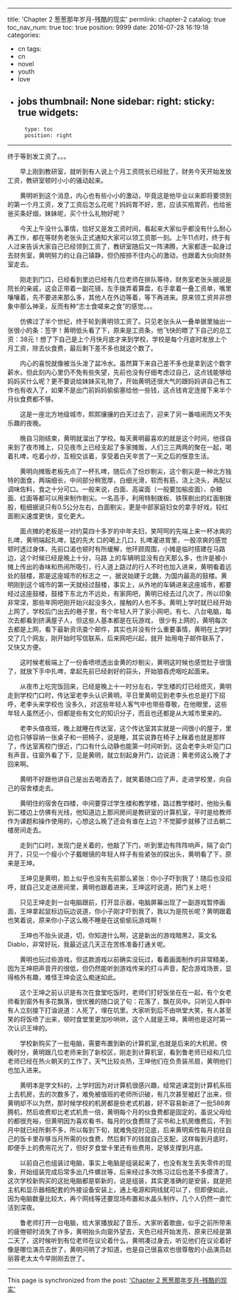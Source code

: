 
---
title: 'Chapter 2 葱葱那年岁月-残酷的现实'
permlink: chapter-2
catalog: true
toc_nav_num: true
toc: true
position: 9999
date: 2016-07-28 16:19:18
categories:
- cn
tags:
- cn
- novel
- youth
- love
- jobs
thumbnail: None
sidebar:
    right:
        sticky: true
widgets:
    -
        type: toc
        position: right
---


终于等到发工资了。。。

　　早上刚到教研室，就听到有人说上个月工资院长已经批了，财务今天开始发放工资，教研室顿时小小的骚动起来。

　　黄明听到这个消息，内心也有些小小的激动，毕竟这是他毕业以来即将要领到的第一个月工资，发了工资后怎么花呢？妈妈胃不好，恩，应该买瓶胃药，也给爸爸买条好烟，妹妹呢，买个什么礼物好呢？

　　今天上午没什么事情，恰好又是发工资时间，看起来大家似乎都没有什么耐心再工作，都在等财务老张头正式通知大家可以领工资那一刻。上午11点时，终于有人过来告诉大家自己已经领到工资了，教研室随后又一阵沸腾，大家都逐一起身过去财务室，黄明努力的让自己镇静，但仍按捺不住内心的激动，也跟着大伙向财务室走去。

　　刚走到门口，已经看到里边已经有几位老师在排队等待，财务室老张头据说是院长的亲戚，这会正带着一副花镜，左手拨弄着算盘，右手拿着一叠工资单，嘴里嚷嚷着，先不要进来那么多，其他人在外边等着，等下再进来。原来领工资并非想象中那么神圣，反而有种“志士食嗟来之食”的感觉。。。

　　仿佛过了半个世纪，终于轮到黄明领工资了。只见老张头从一叠单据里抽出一张很小的条：签字！黄明低头看了下，原来是工资条，他飞快的瞟了下自己的总工资：38元！想了下自己是上个月快月底才来到学校，学校是每个月底时发放上个月工资，除去伙食费，最后剩下差不多也就这个数了。

　　内心的喜悦就像被当头泼了盆冷水。虽然算下来自己差不多也是拿到这个数字薪水，但此刻内心里仍不免有些失望，先前也没有仔细考虑过自己，这点钱能够给妈妈买什么呢？更不要说给妹妹买礼物了，开始黄明还很大气的跟妈妈讲自己有工作也有收入了，如果不是出门前妈妈偷偷塞给他一些钱，这点钱肯定连接下来半个月伙食费都不够。

　　这是一座北方地级城市，熙熙攘攘的白天过去了，迎来了另一番喧闹而又不失乐趣的夜晚。

　　晚自习刚结束，黄明就溜出了学校。每天黄明最喜欢的就是这个时间，他径自来到了夜市摊上，只见夜市上已经支起了多家摊贩，人们三三两两的聚在一起，喝着扎啤，吃着小炒，互相交谈着，享受着白天辛苦了一天之后的惬意生活。

　　黄明向摊贩老板先点了一杯扎啤，随后点了份炒剔尖，这个剔尖是一种北方独特的面食，两端细长，中间部分稍宽厚，白细光滑，软而有筋，浇上浇头，再配以调味佐料，食之十分可口。一般来说，白面、高粱面（一般要加榆皮面）、杂粮面、红面等都可以用来制作剔尖。一名高手，利用特制拨板、铁筷剔出的红面剔拨股，粗细据说只有0.5公分左右，白面剔尖，更是中部家庭妇女的拿手好戏，较红面剔尖速度更快，变化更大。

　　面点摊的老板是一对约莫四十多岁的中年夫妇，笑呵呵的先端上来一杯冰爽的扎啤，黄明端起扎啤，猛的先大 口的喝上几口，扎啤灌进胃里，一股凉爽的感觉顿时透过身体，先前口渴也顿时有所缓解，他环顾周围，小摊是临时搭建在马路边，这个时候已经是晚上十分，马路 上的车辆明显没有白天那么多，也许是被小摊上传出的香味和热闹所吸引，行人道上路过的行人不时也加入进来，黄明看着远处的鼓楼，那是这座城市的标志之 一，据说始建于北魏，为国内最高的鼓楼。黄明刚到这个城市的第一天就经过鼓楼，事实上，从外地的车辆进来这座城市，都要经过这座鼓楼，鼓楼下东北方不远处，有家网吧，黄明已经去过几次了，所以印象非常深，那些年网吧刚开始兴起没多久，接触的人也不多。黄明上学时就已经开始上网了，学校后门出去的巷子里，有个年轻人开了家小网吧，有七、八台电脑，每次去都看到挤满屋子人，但这些人基本都是在玩游戏， 很少有上网的，黄明每次去都是上网，看下最新资讯查个邮件，其实也并没有什么重要事情，黄明在上学时交了几个网友，刚开始时写信联系，后来网吧兴起，就开 始用电子邮件联系了，又快又方便。

　　这时候老板端上了一份香喷喷透出金黄的炒剔尖，黄明这时候也感觉肚子很饿了，就放下手中扎啤，拿起先前已经剥好的蒜头，开始狼吞虎咽吃起面来。

　　从夜市上吃完饭回来，已经是晚上十一时分左右，学生楼的灯已经熄灭，黄明走到学校门口时，传达室老李头认识黄明，平日里黄明见到老李头也总是打下招呼，老李头来学校也 没多久，对这些年轻人客气中也带些尊敬，在他眼里，这些年轻人虽然还小，但都是些有文化的知识分子，而且也还都是从大城市里来的。

　　老李头值夜班，晚上就睡在传达室，这个传达室其实就是一间很小的屋子，里边也只够容纳一张桌子和一把椅子，说是睡，其实说靠在椅子上眯着也就是那样了，传达室离校门很近，门口有什么动静也能第一时间听到，这会老李头听见门口有声音，往窗外看了下，见是黄明，就立刻起身开门，边说道：黄老师这么晚了才回来啊。

　　黄明不好跟他讲自己是出去喝酒去了，就笑着随口应了声，走进学校里，向自己的宿舍楼走去。

　　黄明住的宿舍在四楼，中间要穿过学生楼和教学楼，路过教学楼时，他抬头看到二楼边上仿佛有光线，他知道边上那间房间是教研室的计算机室，平时是给教师作为课题和操作使用的，心想这么晚了还会有谁在上边？不觉脚步就移了过去朝二楼房间走去。

　　走到门口时，发现门是关着的，他敲了下门，听到里边有阵阵响声，隔了会门开了，只见一个瘦小个子戴眼镜的年轻人样子有些紧张的探出头，黄明看了下，原来是王坤。

　　王坤见是黄明，脸上似乎也没有先前那么紧张：你小子吓到我了！随后也没招呼，就自己又走进房间里，黄明也跟着进来，王坤这时说道，把门关上吧！

　　只见王坤走到一台电脑跟前，打开显示器，电脑屏幕出现了一副游戏暂停画面，王坤拿起鼠标边玩边说道，你小子刚才吓到我了，我以为是院长呢？黄明跟着也笑着说，原来你小子这么晚不睡是在这偷偷玩游戏啊！

　　王坤也不抬头说道，切，你知道什么啊，这是新出的游戏暗黑2，英文名Diablo，非常好玩，我最近这几天正在苦练准备打通关呢。

　　黄明也玩过些游戏，但这款游戏以前确实没玩过，看着画面制作的非常精美，因为王坤把声音开的很低，但仍然能听到游戏传来的打斗声音，配合游戏场景，显得格外有趣，难怪王坤会这么痴迷如此。

　　这个王坤之前认识是有次在食堂吃饭时，老师们打好饭坐在在一起，有个女老师看到窗外有多花飘落，很优雅的随口说了句：花落了，飘在风中。只听见人群中有人立刻接下打油说道：人死了，埋在坑里。大家听到后不由哄堂大笑，有人甚至笑的将饭喷了出来，顿时食堂里更加吵哄哄，这个人就是王坤，黄明也是这时第一次认识王坤的。

　　学校新购买了一批电脑，需要布置到新的计算机室,也就是后来的大机房。傍晚时分，黄明跟几位老师来到了新校区，刚走到计算机室，看到鲁老师已经和几位老师已经在热火朝天的工作了，天气比较炎热，王坤他们在负责装吊扇，黄明他们也加入进来。

　　黄明本是学文科的，上学时因为对计算机很感兴趣，经常逃课混到计算机系班上去机房，去的次数多了，难免被值班的老师所识破，有几次甚至被赶了出来，但黄明却不以为然，那时候学校的机房都是些老式机器，好不容易新进了一批586奔腾机，然后收费却比老式机贵一倍，黄明每个月的伙食费都是固定的，虽说父母给的都很充裕，但黄明因为喜欢看书，每月的伙食费除了买书和上机房缴费后，不到月中就已经所剩不多，所以每到下旬，就难免捉肘见底，后来黄明索性每月初往自己的饭卡里存够当月所需的伙食费，然后剩下的钱就自己支配，这样每到月底时，即便手上的费用花光了，但好歹食堂卡里还有些费用，足够支撑到月底。

　　以前自己也组装过电脑，事实上电脑是组装起来了，也没有发生丢失零件的现象，开始组装完成后常多出几件螺丝等，后来经过多次练习过后也差不多摸清了，这次学校新购买的这批电脑都是崭新的，说是组装，其实更准确的是安装，就是把主机和显示器相配套的外接设备安装上，通上电源和网线就可以了，但即便如此，因为电脑数量比较大，再个网线等还要现场布置和水晶头制作，几个人仍然一直忙活到深夜。

　　鲁老师打开一台电脑，给大家播放起了音乐，大家听着歌曲，似乎之前所带来的疲倦顿时消失了许多，黄明抬头向窗外望去，天色已经开始发亮，原来已经是第二天了，这时候听到有位老师在议论着什么，黄明凑过身去，听见他们在议论着好像是哪位演员去世了，黄明问明了才知道，也是自己很喜欢也很尊敬的小品演员赵丽蓉老太太今早刚刚去世了。

- - -

This page is synchronized from the post: ['Chapter 2 葱葱那年岁月-残酷的现实'](https://steemit.com/@rivalhw/chapter-2)
